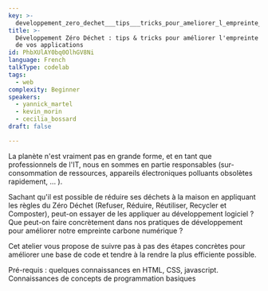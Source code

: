 ```yaml
---
key: >-
  developpement_zero_dechet___tips___tricks_pour_ameliorer_l_empreinte_carbone_de_vos_applications
title: >-
  Développement Zéro Déchet : tips & tricks pour améliorer l'empreinte carbone
  de vos applications
id: PhbXUlAY0bq0OlhGV8Ni
language: French
talkType: codelab
tags:
  - web
complexity: Beginner
speakers:
  - yannick_martel
  - kevin_morin
  - cecilia_bossard
draft: false

---
```


La planète n'est vraiment pas en grande forme, et en tant que professionnels de l'IT, nous en sommes en partie responsables (sur-consommation de ressources, appareils électroniques polluants obsolètes rapidement, ... ).

Sachant qu'il est possible de réduire ses déchets à la maison en appliquant les règles du Zéro Déchet (Refuser, Réduire, Réutiliser, Recycler et Composter), peut-on essayer de les appliquer au développement logiciel ? Que peut-on faire concrètement dans nos pratiques de développement pour améliorer notre empreinte carbone numérique ?

Cet atelier vous propose de suivre pas à pas des étapes concrètes pour améliorer une base de code et tendre à la rendre la plus efficiente possible.

Pré-requis : quelques connaissances en HTML, CSS, javascript. Connaissances de concepts de programmation basiques
